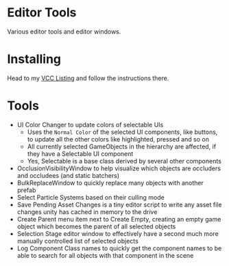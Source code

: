 
# Editor Tools

Various editor tools and editor windows.

# Installing

Head to my [VCC Listing](https://jansharp.github.io/vrc/vcclisting.xhtml) and follow the instructions there.

# Tools

<!-- cSpell:ignore occluders, occludees -->

- UI Color Changer to update colors of selectable UIs
  - Uses the `Normal Color` of the selected UI components, like buttons, to update all the other colors like highlighted, pressed and so on
  - All currently selected GameObjects in the hierarchy are affected, if they have a Selectable UI component
  - Yes, Selectable is a base class derived by several other components
- OcclusionVisibilityWindow to help visualize which objects are occluders and occludees (and static batchers)
- BulkReplaceWindow to quickly replace many objects with another prefab
- Select Particle Systems based on their culling mode
- Save Pending Asset Changes is a tiny editor script to write any asset file changes unity has cached in memory to the drive
- Create Parent menu item next to Create Empty, creating an empty game object which becomes the parent of all selected objects
- Selection Stage editor window to effectively have a second much more manually controlled list of selected objects
- Log Component Class names to quickly get the component names to be able to search for all objects with that component in the scene
